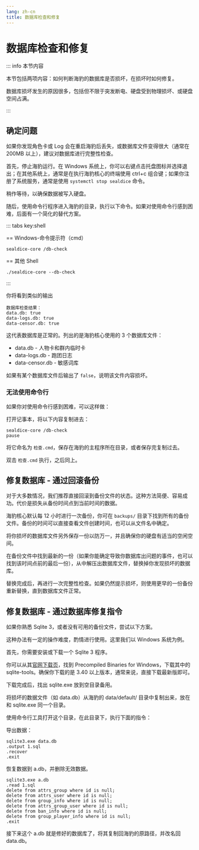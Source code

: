 ```yaml
---
lang: zh-cn
title: 数据库检查和修复
---
```


# 数据库检查和修复

::: info 本节内容

本节包括两项内容：如何判断海豹的数据库是否损坏，在损坏时如何修复。

数据库损坏发生的原因很多，包括但不限于突发断电、硬盘受到物理损坏、或硬盘空间占满。

:::

## 确定问题

如果你发现角色卡或 Log 会在重启海豹后丢失，或数据库文件变得很大（通常在 200MB 以上），建议对数据库进行完整性检查。

首先，停止海豹运行。在 Windows 系统上，你可以右键点击托盘图标并选择退出；在其他系统上，通常是在执行海豹核心的终端使用 ctrl+c 组合键；如果你注册了系统服务，通常是使用 `systemctl stop sealdice` 命令。

稍作等待，以确保数据被写入硬盘。

随后，使用命令行程序进入海豹的目录，执行以下命令。如果对使用命令行感到困难，后面有一个简化的替代方案。

::: tabs key:shell

== Windows-命令提示符（cmd）

```shell
sealdice-core /db-check
```

== 其他 Shell

```shell
./sealdice-core --db-check
```

:::

你将看到类似的输出

```text
数据库检查结果：
data.db: true
data-logs.db: true
data-censor.db: true
```

这代表数据库是正常的。列出的是海豹核心使用的 3 个数据库文件：

- data.db - 人物卡和群内临时卡
- data-logs.db - 跑团日志
- data-censor.db - 敏感词库

如果有某个数据库文件后输出了 `false`，说明该文件内容损坏。

### 无法使用命令行

如果你对使用命令行感到困难，可以这样做：

打开记事本，将以下内容复制进去：

```shell
sealdice-core /db-check
pause
```

将它命名为 `检查.cmd`，保存在海豹的主程序所在目录，或者保存完复制过去。

双击 `检查.cmd` 执行，之后同上。

## 修复数据库 - 通过回滚备份

对于大多数情况，我们推荐直接回滚到备份文件的状态。这种方法简便、容易成功。代价是损失从备份时间点到当前时间的数据。

海豹核心默认每 12 小时进行一次备份，你可在 `backups/` 目录下找到所有的备份文件。备份的时间可以直接查看文件创建时间，也可以从文件名中确定。

将你损坏的数据库文件另外保存一份以防万一，并且确保你的硬盘有适当的空闲空间。

在备份文件中找到最新的一份（如果你能确定导致你数据库出问题的事件，也可以找到该时间点前的最后一份），从中解压出数据库文件，替换掉你发现损坏的数据库。

替换完成后，再进行一次完整性检查。如果仍然提示损坏，则使用更早的一份备份重新替换，直到数据库文件正常。

## 修复数据库 - 通过数据库修复指令

如果你熟悉 Sqlite 3，或者没有可用的备份文件，尝试以下方案。

这种办法有一定的操作难度，酌情进行使用。这里我们以 Windows 系统为例。

首先，你需要安装或下载一个 Sqlite 3 程序。

你可以从其[官网下载页](https://www.sqlite.org/download.html)，找到 Precompiled Binaries for Windows，下载其中的 sqlite-tools。确保你下载的是 3.40 以上版本，通常来说，直接下载最新版即可。

下载完成后，找出 sqlite.exe 放到空目录备用。

将损坏的数据文件（如 data.db）从海豹的 data/default/ 目录中复制出来，放在和 sqlite.exe 同一个目录。

使用命令行工具打开这个目录，在此目录下，执行下面的指令：

导出数据：

```shell
sqlite3.exe data.db
.output 1.sql
.recover
.exit
```

恢复数据到 a.db，并删除无效数据。

```shell
sqlite3.exe a.db
.read 1.sql
delete from attrs_group where id is null;
delete from attrs_user where id is null;
delete from group_info where id is null;
delete from attrs_group_user where id is null;
delete from ban_info where id is null;
delete from group_player_info where id is null;
.exit
```

接下来这个 a.db 就是修好的数据库了，将其复制回海豹的原路径，并改名回 data.db。
